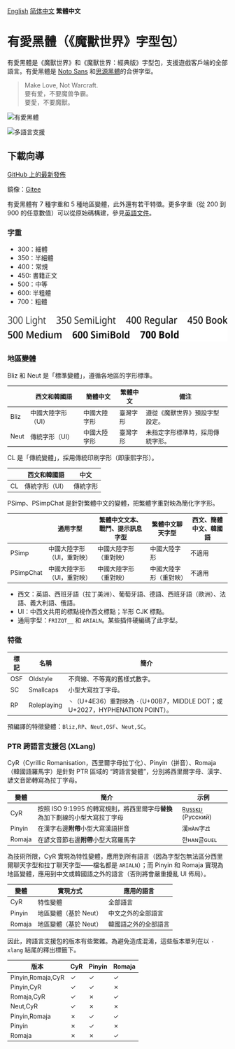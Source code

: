 [English](README.md) [简体中文](README-Hans.md) **繁體中文**

# 有愛黑體（《魔獸世界》字型包）

有愛黑體是《魔獸世界》和《魔獸世界：經典版》字型包，支援遊戲客戶端的全部語言。有愛黑體是 [Noto Sans](https://github.com/googlei18n/noto-fonts) 和[思源黑體](https://github.com/adobe-fonts/source-han-sans)的合併字型。

> Make Love, Not Warcraft.<br>
> 要有爱，不要魔兽争霸。<br>
> 要愛，不要魔獸。

![有愛黑體](poster/heading.png)

![多語言支援](poster/multilingual.png)

## 下載向導

[GitHub 上的最新發佈](https://github.com/nowar-fonts/Nowar-Sans/releases)

鏡像：[Gitee](https://gitee.com/nowar-fonts/Nowar-Sans)

有愛黑體有 7 種字重和 5 種地區變體，此外還有若干特徵。更多字重（從 200 到 900 的任意數值）可以從原始碼構建，參見[英語文件](README.md)。

### 字重

* 300：細體
* 350：半細體
* 400：常規
* 450: 書籍正文
* 500：中等
* 600: 半粗體
* 700：粗體

![字重](poster/weight.png)

### 地區變體

Bliz 和 Neut 是「標準變體」，遵循各地區的字形標準。

|      | 西文和韓國語      | 簡體中文     | 繁體中文 | 備注                            |
| ---- | ----------------- | ------------ | -------- | ------------------------------- |
| Bliz | 中國大陸字形（UI）| 中國大陸字形 | 臺灣字形 | 遵從《魔獸世界》預設字型設定。  |
| Neut | 傳統字形（UI）    | 中國大陸字形 | 臺灣字形 | 未指定字形標準時，採用傳統字形。|

CL 是「傳統變體」，採用傳統印刷字形（即康熙字形）。

|    | 西文和韓國語  | 中文     |
| -- | ------------- | -------- |
| CL | 傳統字形（UI）| 傳統字形 |

PSimp、PSimpChat 是針對繁體中文的變體，把繁體字重對映為簡化字字形。

| | 通用字型 | 繁體中文文本、戰鬥、提示訊息字型 | 繁體中文聊天字型 | 西文、簡體中文、韓國語 |
| --------- | --------------------------| --------------------- | --------------------- | ------ |
| PSimp     | 中國大陸字形（UI，重對映）| 中國大陸字形（重對映）| 中國大陸字形          | 不適用 |
| PSimpChat | 中國大陸字形（UI，重對映）| 中國大陸字形（重對映）| 中國大陸字形（重對映）| 不適用 |

* 西文：英語、西班牙語（拉丁美洲）、葡萄牙語、德語、西班牙語（歐洲）、法語、義大利語、俄語。
* UI：中西文共用的標點視作西文標點；半形 CJK 標點。
* 通用字型：`FRIZQT__` 和 `ARIALN`。某些插件硬編碼了此字型。

### 特徵

| 標記 | 名稱        | 簡介                                                                            |
| ---- | ----------- | ------------------------------------------------------------------------------- |
| OSF  | Oldstyle    | 不齊線、不等寬的舊樣式數字。                                                    |
| SC   | Smallcaps   | 小型大寫拉丁字母。                                                              |
| RP   | Roleplaying | `丶`（U+4E36）重對映為 `·`（U+00B7，MIDDLE DOT；或 U+2027，HYPHENATION POINT）。|

預編譯的特徵變體：`Bliz,RP`、`Neut,OSF`、`Neut,SC`。

### PTR 跨語言支援包 (XLang)

CyR（Cyrillic Romanisation，西里爾字母拉丁化）、Pinyin（拼音）、Romaja（韓國語羅馬字）是針對 PTR 區域的 “跨語言變體”，分別將西里爾字母、漢字、諺文音節轉寫為拉丁字母。

| 變體 | 簡介 | 示例 |
| ------- | ----------- | ------- |
| CyR | 按照 ISO 9:1995 的轉寫規則，將西里爾字母**替換**為加下劃線的小型大寫拉丁字母 | R̲ᴜ̲s̲s̲ᴋ̲ɪ̲ᴊ̲ (Русский) |
| Pinyin | 在漢字右邊**附帶**小型大寫漢語拼音 | 漢ʜᴀ̀ɴ字ᴢɪ̀ |
| Romaja | 在諺文音節右邊**附帶**小型大寫羅馬字 | 한ʜᴀɴ글ɢᴜᴇʟ |

為技術所限，CyR 實現為特性變體，應用到所有語言（因為字型包無法區分西里爾聊天字型和拉丁聊天字型——檔名都是 `ARIALN`）；而 Pinyin 和 Romaja 實現為地區變體，應用到中文或韓國語之外的語言（否則將會嚴重擾亂 UI 佈局）。

| 變體    | 實現方式             | 應用的語言           |
| ------- | -------------------- | -------------------- |
| CyR     | 特性變體             | 全部語言             |
| Pinyin  | 地區變體（基於 Neut）| 中文之外的全部語言   |
| Romaja  | 地區變體（基於 Neut）| 韓國語之外的全部語言 |

因此，跨語言支援包的版本有些繁雜。為避免造成混淆，這些版本單列在以 `-xlang` 結尾的釋出標籤下。

| 版本             | CyR | Pinyin | Romaja |
| ----------------- | --- | ------ | ------ |
| Pinyin,Romaja,CyR | ✓   | ✓      | ✓      |
| Pinyin,CyR        | ✓   | ✓      | ✗      |
| Romaja,CyR        | ✓   | ✗      | ✓      |
| Neut,CyR          | ✓   | ✗      | ✗      |
| Pinyin,Romaja     | ✗   | ✓      | ✓      |
| Pinyin            | ✗   | ✓      | ✗      |
| Romaja            | ✗   | ✗      | ✓      |
